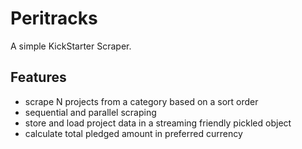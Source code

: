 Peritracks
==================

A simple KickStarter Scraper. 

Features
--------
* scrape N projects from a category based on a sort order
* sequential and parallel scraping
* store and load project data in a streaming friendly pickled object
* calculate total pledged amount in preferred currency
